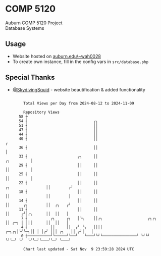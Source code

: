 # COMP 5120
Auburn COMP 5120 Project  
Database Systems

## Usage
- Website hosted on [auburn.edu/~wah0028](https://webhome.auburn.edu/~wah0028/)
- To create own instance, fill in the config vars in `src/database.php`

## Special Thanks
- [@SkydivingSquid](https://github.com/SkydivingSquid) - website beautification & added functionality

```

        Total Views per Day from 2024-08-12 to 2024-11-09

        Repository Views
      58 ┼
      54 ┤                             ╭╮
      51 ┤                             ││
      47 ┤                             ││
      44 ┤                             ││
      40 ┤                             ││                                                         ╭
      36 ┤                             ││                                                         │
      33 ┤                      ╭╮     ││                                              ╭╮         │
      29 ┤                      ││     ││                                              ││         │
      25 ┤                      ││     ││                                              ││         │
      22 ┤                      ││     ││                            ╭╮                ││        ╭╯
      18 ┤                      ││     ││                            ││                ││        │
      14 ┤                      ││     ││                            ││      ╭╮        ││  ╭╮   ╭╯
      11 ┤                      ││     ││                            ││     ╭╯│╭╮      ││  ││   │
       7 ┤          ╭╮     ╭╮   │╰╮    ││╭╮                    ╭╮╭╮  ││ ╭─╮ │ │││      ││  ││   │
       4 ┤          ││     ││  ╭╯ ╰╮   ││││               ╭─╮╭╮│╰╯╰─╮││ │ │╭╯ │││ ╭╮   ││ ╭╯│   │
       0 ┼──────────╯╰─────╯╰──╯   ╰───╯╰╯╰───────────────╯ ╰╯╰╯    ╰╯╰─╯ ╰╯  ╰╯╰─╯╰───╯╰─╯ ╰───╯

        Chart last updated - Sat Nov  9 23:59:28 2024 UTC
        
```
